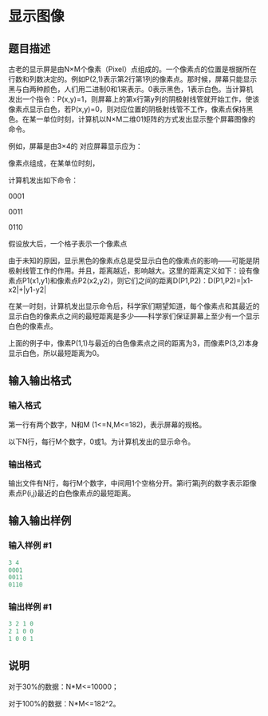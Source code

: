 # 显示图像

## 题目描述

古老的显示屏是由N×M个像素（Pixel）点组成的。一个像素点的位置是根据所在行数和列数决定的。例如P(2,1)表示第2行第1列的像素点。那时候，屏幕只能显示黑与白两种颜色，人们用二进制0和1来表示。0表示黑色，1表示白色。当计算机发出一个指令：P(x,y)=1，则屏幕上的第x行第y列的阴极射线管就开始工作，使该像素点显示白色，若P(x,y)=0，则对应位置的阴极射线管不工作，像素点保持黑色。在某一单位时刻，计算机以N×M二维01矩阵的方式发出显示整个屏幕图像的命令。

例如，屏幕是由3×4的 对应屏幕显示应为：

像素点组成，在某单位时刻，

计算机发出如下命令：

0001

0011

0110

假设放大后，一个格子表示一个像素点

由于未知的原因，显示黑色的像素点总是受显示白色的像素点的影响——可能是阴极射线管工作的作用。并且，距离越近，影响越大。这里的距离定义如下：设有像素点P1(x1,y1)和像素点P2(x2,y2)，则它们之间的距离D(P1,P2)：D(P1,P2)=|x1-x2|+|y1-y2|

在某一时刻，计算机发出显示命令后，科学家们期望知道，每个像素点和其最近的显示白色的像素点之间的最短距离是多少——科学家们保证屏幕上至少有一个显示白色的像素点。

上面的例子中，像素P(1,1)与最近的白色像素点之间的距离为3，而像素P(3,2)本身显示白色，所以最短距离为0。

## 输入输出格式

### 输入格式

第一行有两个数字，N和M (1<=N,M<=182)，表示屏幕的规格。

以下N行，每行M个数字，0或1。为计算机发出的显示命令。

### 输出格式

输出文件有N行，每行M个数字，中间用1个空格分开。第i行第j列的数字表示距像素点P(i,j)最近的白色像素点的最短距离。

## 输入输出样例

### 输入样例 #1

```cpp
3 4
0001
0011
0110

```
### 输出样例 #1

```cpp
3 2 1 0
2 1 0 0
1 0 0 1

```
## 说明

对于30%的数据：N\*M<=10000；

对于100%的数据：N\*M<=182^2。

